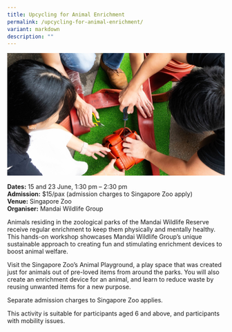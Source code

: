```yaml
---
title: Upcycling for Animal Enrichment
permalink: /upcycling-for-animal-enrichment/
variant: markdown
description: ""
---
```

![Upcyling_for_Animal_Enrichment ](/images/Workshop%20&amp;%20Talks/Upcycling_for_Animal_Enrichment.jpg)

**Dates:** 15 and 23 June, 1:30 pm – 2:30 pm<br>
**Admission:** $15/pax (admission charges to Singapore Zoo apply)<br> 
**Venue:** Singapore Zoo<br> 
**Organiser:** Mandai Wildlife Group

 

Animals residing in the zoological parks of the Mandai Wildlife Reserve receive regular enrichment to keep them physically and mentally healthy. This hands-on workshop showcases Mandai Wildlife Group’s unique sustainable approach to creating fun and stimulating enrichment devices to boost animal welfare.

Visit the Singapore Zoo’s Animal Playground, a play space that was created just for animals out of pre-loved items from around the parks. You will also create an enrichment device for an animal, and learn to reduce waste by reusing unwanted items for a new purpose. 

Separate admission charges to Singapore Zoo applies.

This activity is suitable for participants aged 6 and above, and participants with mobility issues.

 

<a class="btn-link" target="_blank" href="https://estore.mandai.com/education-workshop"><img src="/images/gogreensg_website-32.png"></a> 

 

<style> 
.btn-link { 
display: none; 
} 

a.btn-link[target="_blank"]:after { 
display: none; 
} 

.btn-link > img { 
width: 100%; 
} 
</style>